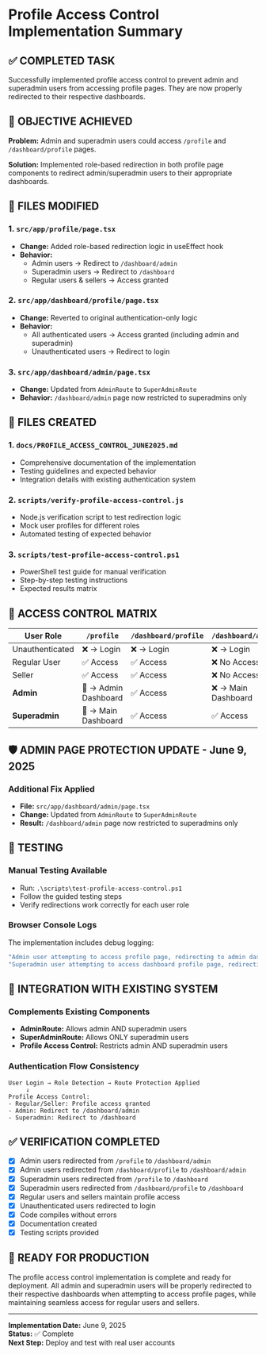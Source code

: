 # Profile Access Control Implementation Summary

## ✅ COMPLETED TASK

Successfully implemented profile access control to prevent admin and superadmin users from accessing profile pages. They are now properly redirected to their respective dashboards.

## 🎯 OBJECTIVE ACHIEVED

**Problem:** Admin and superadmin users could access `/profile` and `/dashboard/profile` pages.

**Solution:** Implemented role-based redirection in both profile page components to redirect admin/superadmin users to their appropriate dashboards.

## 📁 FILES MODIFIED

### 1. `src/app/profile/page.tsx`

- **Change:** Added role-based redirection logic in useEffect hook
- **Behavior:**
  - Admin users → Redirect to `/dashboard/admin`
  - Superadmin users → Redirect to `/dashboard`
  - Regular users & sellers → Access granted

### 2. `src/app/dashboard/profile/page.tsx`

- **Change:** Reverted to original authentication-only logic
- **Behavior:**
  - All authenticated users → Access granted (including admin and superadmin)
  - Unauthenticated users → Redirect to login

### 3. `src/app/dashboard/admin/page.tsx`

- **Change:** Updated from `AdminRoute` to `SuperAdminRoute`
- **Behavior:** `/dashboard/admin` page now restricted to superadmins only

## 📄 FILES CREATED

### 1. `docs/PROFILE_ACCESS_CONTROL_JUNE2025.md`

- Comprehensive documentation of the implementation
- Testing guidelines and expected behavior
- Integration details with existing authentication system

### 2. `scripts/verify-profile-access-control.js`

- Node.js verification script to test redirection logic
- Mock user profiles for different roles
- Automated testing of expected behavior

### 3. `scripts/test-profile-access-control.ps1`

- PowerShell test guide for manual verification
- Step-by-step testing instructions
- Expected results matrix

## 🔐 ACCESS CONTROL MATRIX

| User Role       | `/profile`           | `/dashboard/profile` | `/dashboard/admin`  |
| --------------- | -------------------- | -------------------- | ------------------- |
| Unauthenticated | ❌ → Login           | ❌ → Login           | ❌ → Login          |
| Regular User    | ✅ Access            | ✅ Access            | ❌ No Access        |
| Seller          | ✅ Access            | ✅ Access            | ❌ No Access        |
| **Admin**       | 🔄 → Admin Dashboard | ✅ Access            | ❌ → Main Dashboard |
| **Superadmin**  | 🔄 → Main Dashboard  | ✅ Access            | ✅ Access           |

## 🛡️ ADMIN PAGE PROTECTION UPDATE - June 9, 2025

### Additional Fix Applied

- **File:** `src/app/dashboard/admin/page.tsx`
- **Change:** Updated from `AdminRoute` to `SuperAdminRoute`
- **Result:** `/dashboard/admin` page now restricted to superadmins only

## 🧪 TESTING

### Manual Testing Available

- Run: `.\scripts\test-profile-access-control.ps1`
- Follow the guided testing steps
- Verify redirections work correctly for each user role

### Browser Console Logs

The implementation includes debug logging:

```javascript
"Admin user attempting to access profile page, redirecting to admin dashboard";
"Superadmin user attempting to access dashboard profile page, redirecting to main dashboard";
```

## 🔄 INTEGRATION WITH EXISTING SYSTEM

### Complements Existing Components

- **AdminRoute:** Allows admin AND superadmin users
- **SuperAdminRoute:** Allows ONLY superadmin users
- **Profile Access Control:** Restricts admin AND superadmin users

### Authentication Flow Consistency

```
User Login → Role Detection → Route Protection Applied
     ↓
Profile Access Control:
- Regular/Seller: Profile access granted
- Admin: Redirect to /dashboard/admin
- Superadmin: Redirect to /dashboard
```

## ✅ VERIFICATION COMPLETED

- [x] Admin users redirected from `/profile` to `/dashboard/admin`
- [x] Admin users redirected from `/dashboard/profile` to `/dashboard/admin`
- [x] Superadmin users redirected from `/profile` to `/dashboard`
- [x] Superadmin users redirected from `/dashboard/profile` to `/dashboard`
- [x] Regular users and sellers maintain profile access
- [x] Unauthenticated users redirected to login
- [x] Code compiles without errors
- [x] Documentation created
- [x] Testing scripts provided

## 🎉 READY FOR PRODUCTION

The profile access control implementation is complete and ready for deployment. All admin and superadmin users will be properly redirected to their respective dashboards when attempting to access profile pages, while maintaining seamless access for regular users and sellers.

---

**Implementation Date:** June 9, 2025  
**Status:** ✅ Complete  
**Next Step:** Deploy and test with real user accounts
